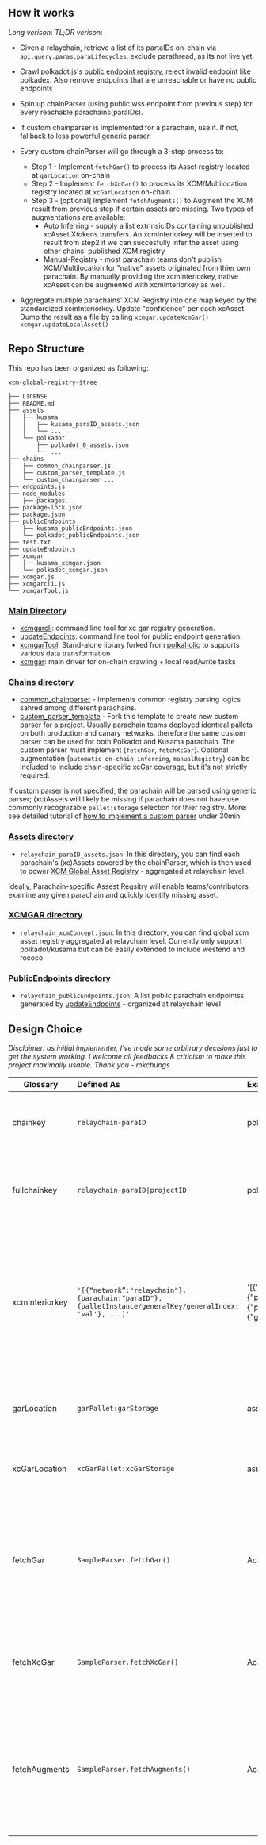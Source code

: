 ## How it works
*Long verison*:
*TL;DR verison*:
* Given a relaychain, retrieve a list of its partaIDs on-chain via `api.query.paras.paraLifecycles`. exclude parathread, as its not live yet.

* Crawl polkadot.js's [public endpoint registry](https://github.com/polkadot-js/apps/blob/master/packages/apps-config/src/endpoints/), reject invalid endpoint like polkadex. Also remove endpoints that are unreachable or have no public endpoints
* Spin up chainParser (using public wss endpoint from previous step) for every reachable parachains(paraIDs).
* If custom chainparser is implemented for a parachain, use it. If not, fallback to less powerful generic parser.
* Every custom chainParser will go through a 3-step process to:
  * Step 1 - Implement `fetchGar()` to process its Asset registry located at `garLocation` on-chain    
  * Step 2 - Implement `fetchXcGar()` to process its XCM/Multilocation registry located at `xcGarLocation` on-chain.
  * Step 3 - [optional] Implement `fetchAugments()` to Augment the XCM result from previous step if certain assets are missing. Two types of augmentations are available:
      * Auto Inferring - supply a list extrinsicIDs containing unpublished xcAsset Xtokens transfers. An xcmInteriorkey will be inserted to result from step2 if we can succesfully infer the asset using other chains' published XCM registry
      * Manual-Registry - most parachain teams don't publish XCM/Multilocation for "native" assets originated from thier own parachain. By manually providing the xcmInteriorkey, native xcAsset can be augmented with xcmInteriorkey as well.

* Aggregate multiple parachains' XCM Registry into one map keyed by the standardized xcmInteriorkey. Update "confidence" per each xcAsset. Dump the result as a file by calling `xcmgar.updateXcmGar()` `xcmgar.updateLocalAsset()`

## Repo Structure
This repo has been organized as following:
```
xcm-global-registry~$tree

├── LICENSE
├── README.md
├── assets
│   ├── kusama
│   │   ├── kusama_paraID_assets.json
│   │   └── ...
│   └── polkadot
│       ├── polkadot_0_assets.json
│       └── ...
├── chains
│   ├── common_chainparser.js
│   ├── custom_parser_template.js
│   └── custom_chainparser ...
├── endpoints.js
├── node_modules
│   ├── packages...
├── package-lock.json
├── package.json
├── publicEndpoints
│   ├── kusama_publicEndpoints.json
│   └── polkadot_publicEndpoints.json
├── test.txt
├── updateEndpoints
├── xcmgar
│   ├── kusama_xcmgar.json
│   └── polkadot_xcmgar.json
├── xcmgar.js
├── xcmgarcli.js
└── xcmgarTool.js
```

### [Main Directory](https://github.com/colorfulnotion/xcm-global-registry/tree/main/)
* [xcmgarcli](https://github.com/colorfulnotion/xcm-global-registry/blob/main/xcmgarcli): command line tool for xc gar registry generation.
* [updateEndpoints](https://github.com/colorfulnotion/xcm-global-registry/blob/main/updateEndpoints): command line tool for public endpoint generation.
* [xcmgarTool](https://github.com/colorfulnotion/xcm-global-registry/blob/main/garTool.js): Stand-alone library forked from [polkaholic](https://github.com/colorfulnotion/polkaholic) to supports various data transformation
* [xcmgar](https://github.com/colorfulnotion/xcm-global-registry/blob/main/xcmgar.js): main driver for on-chain crawling + local read/write tasks


### [Chains directory](https://github.com/colorfulnotion/xcm-global-registry/tree/main/chains)
* [common_chainparser](https://github.com/colorfulnotion/xcm-global-registry/blob/main/chains/common_chainparser.js) - Implements common registry parsing logics sahred among different parachains.
* [custom_parser_template](https://github.com/colorfulnotion/xcm-global-registry/blob/main/chains/custom_parser_template.js) - Fork this template to create new custom parser for a project. Usually parachain teams deployed identical pallets on both production and canary networks, therefore the same custom parser can be used for both Polkadot and Kusama parachain. The custom parser must implement {`fetchGar`, `fetchXcGar`}. Optional augmentation {`automatic on-chain inferring`, `manualRegistry`} can be included to include chain-specific xcGar coverage, but it's not strictly required.

If custom parser is not specified, the parachain will be parsed using generic parser; (xc)Assets will likely be missing if parachain does not have use commonly recognizable `pallet:storage` selection for thier registry. More: see detailed tutorial of [how to implement a custom parser](https://github.com/colorfulnotion/xcm-global-registry/blob/main/chains/README.md) under 30min.


### [Assets directory](https://github.com/colorfulnotion/xcm-global-registry/tree/main/assets)  
* `relaychain_paraID_assets.json`: In this directory, you can find each parachain's (xc)Assets covered by the chainParser, which is then used to power [XCM Global Asset Registry](https://github.com/colorfulnotion/xcm-global-registry/tree/main/xcmgar)  - aggregated at relaychain level.

Ideally, Parachain-specific Assest Regsitry will enable teams/contributors examine any given parachain and quickly identify missing asset.

### [XCMGAR directory](https://github.com/colorfulnotion/xcm-global-registry/tree/main/xcmgar)  
* `relaychain_xcmConcept.json`: In this directory, you can find global xcm asset registry aggregated at relaychain level. Currently only support polkadot/kusama but can be easily extended to include westend and rococo.  

### [PublicEndpoints directory](https://github.com/colorfulnotion/xcm-global-registry/tree/main/assets)
* `relaychain_publicEndpoints.json`: A list public parachain endpointss generated by [updateEndpoints](https://github.com/colorfulnotion/xcm-global-registry/blob/main/updateEndpoints) - organized at relaychain level

## Design Choice

*Disclaimer: as initial implementer, I've made some arbitrary decisions just to get the system working. I welcome all feedbacks & criticism to make this project maximally usable. Thank you - mkchungs*

| Glossary   |      Defined As      |  Example |  Rationale/Use case |
|----------|:-------------|:-------------|:------|
| chainkey |  `relaychain-paraID` | polkadot-1000 |chainkey is used to identify a parachain within relaychain and potentially across different relaychains in the future |
| fullchainkey |  <code>relaychain-paraID&#124;projectID</code> | polkadot-1000&#124;statemint | fullchainkey is used as filter within common parser. The projectID portion makes the codeblock more readable for human (other developers)|
| xcmInteriorkey |  `'[{“network”:"relaychain"},{parachain:"paraID"}, {palletInstance/generalKey/generalIndex: 'val'}, ...]'` | '[{"network":"polkadot"},{"parachain":1000},{"palletInstance":50},{"generalIndex":1984}]' | xcmInteriorkey is used to identify a xcAsset within relaychain and potentially across different relaychains in the future. Specifically, (1) The network {polkadot, kusama, named:byte} has been added to the front to support global registry.  (2) X1/X2/.../X7 has been convered to flat array for easier serialization. |
| garLocation |  `garPallet:garStorage` | assets:metadata | garLocation is where a parachain's asset registry is located on-chain `api.query[garPallet][garStorage]`.  |
| xcGarLocation |  `xcGarPallet:xcGarStorage` | assetManager:assetIdType | xcGarLocation is where a parachain's xcm registry is located on-chain `api.query[xcGarPallet][xcGarStorage]`. |
| fetchGar |  `SampleParser.fetchGar()` | AcalaParser.fetchGar() | step 1 of registry crawling - Parsing parachain’s asset Registry using result from `garLocation`. Parsing logic is independent of querying data on-chain and can be categorized into certain common garParser in common_parser. |
| fetchXcGar |  `SampleParser.fetchXcGar()` | AcalaParser.fetchXcGar() | step 2 of registry crawling - Parsing parachain’s xc Registry using result from `xcGarLocation`. Can be categorized into certain common xcgarParser in common_parser. |
| fetchAugments |  `SampleParser.fetchAugments()` | AcalaParser.fetchAugments() | step 3 of registry crawling - since on-chain registry are not perfact, Augmentation step allows us to improve registry coverage by auto-inferring xcmInteriorkey via certain extrinsics or by manually including some known asset<->xcmInteriorkey mapping |

